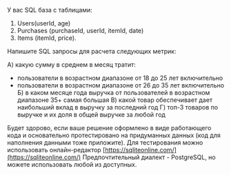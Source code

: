 У вас SQL база с таблицами:
1) Users(userId, age)
2) Purchases (purchaseId, userId, itemId, date)
3) Items (itemId, price).

Напишите SQL запросы для расчета следующих метрик:

А) какую сумму в среднем в месяц тратит:
- пользователи в возрастном диапазоне от 18 до 25 лет включительно
- пользователи в возрастном диапазоне от 26 до 35 лет включительно
Б) в каком месяце года выручка от пользователей в возрастном диапазоне 35+ самая большая
В) какой товар обеспечивает дает наибольший вклад в выручку за последний год
Г) топ-3 товаров по выручке и их доля в общей выручке за любой год

Будет здорово, если ваше решение оформлено в виде работающего кода и основательно протестировано на придуманных данных (код для наполнения данными тоже приложите).
Для тестирования можно использовать онлайн-редактор [https://sqliteonline.com/](https://sqliteonline.com/)
Предпочтительный диалект - PostgreSQL, но можете использовать любой из доступных.